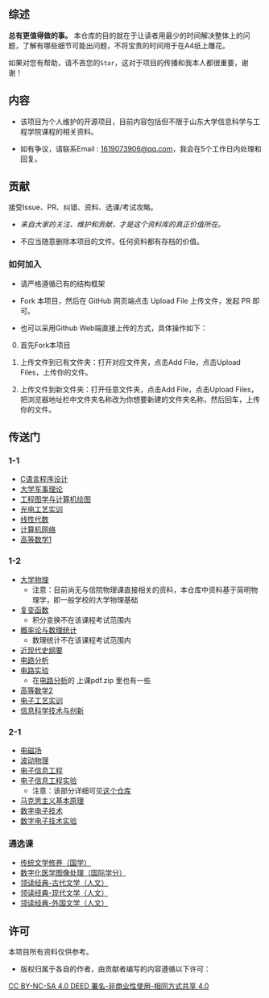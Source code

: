 ## 综述

**总有更值得做的事。**
本仓库的目的就在于让读者用最少的时间解决整体上的问题，了解有哪些细节可能出问题，不将宝贵的时间用于在A4纸上雕花。

如果对您有帮助，请不吝您的``Star``，这对于项目的传播和我本人都很重要，谢谢！

## 内容

* 该项目为个人维护的开源项目，目前内容包括但不限于山东大学信息科学与工程学院课程的相关资料。
  
* 如有争议，请联系Email : 1619073906@qq.com，我会在5个工作日内处理和回复。

## 贡献

接受Issue、PR、纠错、资料、选课/考试攻略。

* *来自大家的关注、维护和贡献，才是这个资料库的真正价值所在。*

* 不应当随意删除本项目的文件。任何资料都有存档的价值。

### 如何加入

* 请严格遵循已有的结构框架

* Fork 本项目，然后在 GitHub 网页端点击 Upload File 上传文件，发起 PR 即可。

* 也可以采用Github Web端直接上传的方式，具体操作如下：

0. 首先Fork本项目

1. 上传文件到已有文件夹：打开对应文件夹，点击Add File，点击Upload Files，上传你的文件。

3. 上传文件到新文件夹：打开任意文件夹，点击Add File，点击Upload Files，把浏览器地址栏中文件夹名称改为你想要新建的文件夹名称，然后回车，上传你的文件。

## 传送门

### 1-1

* [C语言程序设计](./C语言)
* [大学军事理论](./军事理论)
* [工程图学与计算机绘图](./工程制图)
* [光电工艺实训](./光电工艺实训)
* [线性代数](./线性代数)
* [计算机网络](./计算机网络)
* [高等数学1](./高等数学)

### 1-2

* [大学物理](./大学物理)
  - 注意：目前尚无与信院物理课直接相关的资料，本仓库中资料基于简明物理学，即一般学校的大学物理基础
* [复变函数](./复变函数)
  - 积分变换不在该课程考试范围内
* [概率论与数理统计](./概率论)
  - 数理统计不在该课程考试范围内
* [近现代史纲要](./近现代史)
* [电路分析](./电路)
* [电路实验](./电路实验)
  - 在[电路分析](./电路)的 上课pdf.zip 里也有一些 
* [高等数学2](./高等数学)
* [电子工艺实训](./电子工艺实训)
* [信息科学技术与创新](./信息科学技术与创新)

### 2-1

* [电磁场](./电磁场与电磁波)
* [波动物理](./波动物理)
* [电子信息工程](./EECS)
* [电子信息工程实验](./EECS)
  * 注意：该部分详细可见[这个仓库](https://github.com/SkywalkerWei/EECS-CX_College-24fall)
* [马克思主义基本原理](./马克思主义基本原理)
* [数字电子技术](./数电)
* [数字电子技术实验](./数电实验)

### 通选课

* [传统文学修养（国学）](./传统文学修养)
* [数字化医学图像处理（国际学分）](./数字化医学图像处理)
* [领读经典-古代文学（人文）](./领读经典)
* [领读经典-现代文学（人文）](./领读经典)
* [领读经典-外国文学（人文）](./领读经典)

## 许可

本项目所有资料仅供参考。

* 版权归属于各自的作者，由贡献者编写的内容遵循以下许可：

[ CC BY-NC-SA 4.0 DEED 署名-非商业性使用-相同方式共享 4.0 ](https://creativecommons.org/licenses/by-nc-sa/4.0/)